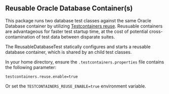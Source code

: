 ## Reusable Oracle Database Container(s)

This package runs two database test classes against the same Oracle Database container by utilizing [Testcontainers reuse](https://java.testcontainers.org/features/reuse/). Reusuable containers are advantageous for faster test startup time, at the cost of potential cross-contamination of test data between disparate suites.

The ReusableDatabaseTest statically configures and starts a reusable database container, which is shared by an child test classes.

In your home directory, ensure the `.testcontainers.properties` file contains the following parameter:

```
testcontainers.reuse.enable=true
```

Or set the `TESTCONTAINERS_REUSE_ENABLE=true` environment variable.
